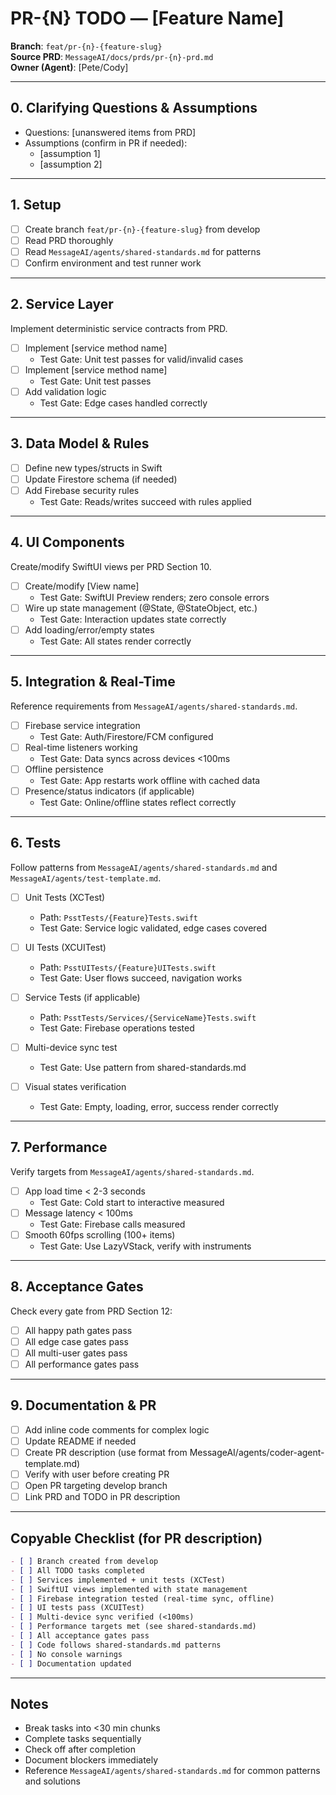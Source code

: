 # PR-{N} TODO — [Feature Name]

**Branch**: `feat/pr-{n}-{feature-slug}`  
**Source PRD**: `MessageAI/docs/prds/pr-{n}-prd.md`  
**Owner (Agent)**: [Pete/Cody]

---

## 0. Clarifying Questions & Assumptions

- Questions: [unanswered items from PRD]
- Assumptions (confirm in PR if needed):
  - [assumption 1]
  - [assumption 2]

---

## 1. Setup

- [ ] Create branch `feat/pr-{n}-{feature-slug}` from develop
- [ ] Read PRD thoroughly
- [ ] Read `MessageAI/agents/shared-standards.md` for patterns
- [ ] Confirm environment and test runner work

---

## 2. Service Layer

Implement deterministic service contracts from PRD.

- [ ] Implement [service method name]
  - Test Gate: Unit test passes for valid/invalid cases
- [ ] Implement [service method name]
  - Test Gate: Unit test passes
- [ ] Add validation logic
  - Test Gate: Edge cases handled correctly

---

## 3. Data Model & Rules

- [ ] Define new types/structs in Swift
- [ ] Update Firestore schema (if needed)
- [ ] Add Firebase security rules
  - Test Gate: Reads/writes succeed with rules applied

---

## 4. UI Components

Create/modify SwiftUI views per PRD Section 10.

- [ ] Create/modify [View name]
  - Test Gate: SwiftUI Preview renders; zero console errors
- [ ] Wire up state management (@State, @StateObject, etc.)
  - Test Gate: Interaction updates state correctly
- [ ] Add loading/error/empty states
  - Test Gate: All states render correctly

---

## 5. Integration & Real-Time

Reference requirements from `MessageAI/agents/shared-standards.md`.

- [ ] Firebase service integration
  - Test Gate: Auth/Firestore/FCM configured
- [ ] Real-time listeners working
  - Test Gate: Data syncs across devices <100ms
- [ ] Offline persistence
  - Test Gate: App restarts work offline with cached data
- [ ] Presence/status indicators (if applicable)
  - Test Gate: Online/offline states reflect correctly

---

## 6. Tests

Follow patterns from `MessageAI/agents/shared-standards.md` and `MessageAI/agents/test-template.md`.

- [ ] Unit Tests (XCTest)
  - Path: `PsstTests/{Feature}Tests.swift`
  - Test Gate: Service logic validated, edge cases covered
  
- [ ] UI Tests (XCUITest)
  - Path: `PsstUITests/{Feature}UITests.swift`
  - Test Gate: User flows succeed, navigation works
  
- [ ] Service Tests (if applicable)
  - Path: `PsstTests/Services/{ServiceName}Tests.swift`
  - Test Gate: Firebase operations tested
  
- [ ] Multi-device sync test
  - Test Gate: Use pattern from shared-standards.md
  
- [ ] Visual states verification
  - Test Gate: Empty, loading, error, success render correctly

---

## 7. Performance

Verify targets from `MessageAI/agents/shared-standards.md`.

- [ ] App load time < 2-3 seconds
  - Test Gate: Cold start to interactive measured
- [ ] Message latency < 100ms
  - Test Gate: Firebase calls measured
- [ ] Smooth 60fps scrolling (100+ items)
  - Test Gate: Use LazyVStack, verify with instruments

---

## 8. Acceptance Gates

Check every gate from PRD Section 12:
- [ ] All happy path gates pass
- [ ] All edge case gates pass
- [ ] All multi-user gates pass
- [ ] All performance gates pass

---

## 9. Documentation & PR

- [ ] Add inline code comments for complex logic
- [ ] Update README if needed
- [ ] Create PR description (use format from MessageAI/agents/coder-agent-template.md)
- [ ] Verify with user before creating PR
- [ ] Open PR targeting develop branch
- [ ] Link PRD and TODO in PR description

---

## Copyable Checklist (for PR description)

```markdown
- [ ] Branch created from develop
- [ ] All TODO tasks completed
- [ ] Services implemented + unit tests (XCTest)
- [ ] SwiftUI views implemented with state management
- [ ] Firebase integration tested (real-time sync, offline)
- [ ] UI tests pass (XCUITest)
- [ ] Multi-device sync verified (<100ms)
- [ ] Performance targets met (see shared-standards.md)
- [ ] All acceptance gates pass
- [ ] Code follows shared-standards.md patterns
- [ ] No console warnings
- [ ] Documentation updated
```

---

## Notes

- Break tasks into <30 min chunks
- Complete tasks sequentially
- Check off after completion
- Document blockers immediately
- Reference `MessageAI/agents/shared-standards.md` for common patterns and solutions